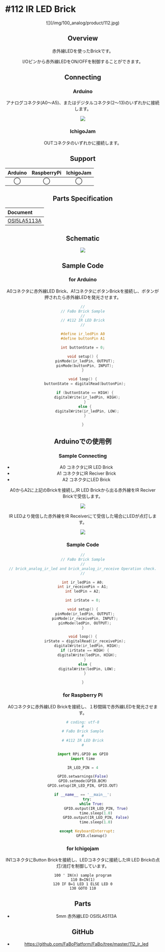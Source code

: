 # #112 IR LED Brick

<center>![](/img/100_analog/product/112.jpg)
<!--COLORME-->

## Overview
赤外線LEDを使ったBrickです。

I/Oピンから赤外線LEDをON/OFFを制御することができます。

## Connecting
### Arduino
アナログコネクタ(A0〜A5)、またはデジタルコネクタ(2〜13)のいずれかに接続します。

![](/img/100_analog/connect/112_ir_connect.jpg)

### IchigoJam
OUTコネクタのいずれかに接続します。

## Support
|Arduino|RaspberryPi|IchigoJam|
|:--:|:--:|:--:|
|◯|◯|◯|

## Parts Specification
| Document |
|:--|
| [OSI5LA5113A](http://akizukidenshi.com/catalog/g/gI-04311/) |

## Schematic
![](/img/100_analog/schematic/112_ir_led.png)

## Sample Code
### for Arduino
A0コネクタに赤外線LED Brick、A1コネクタにボタンBrickを接続し、ボタンが押されたら赤外線LEDを発光させます。
```c
//
// FaBo Brick Sample
//
// #112 IR LED Brick
//

#define ir_ledPin A0
#define buttonPin A1

int buttonState = 0;

void setup() {
  pinMode(ir_ledPin, OUTPUT);
  pinMode(buttonPin, INPUT);
}

void loop() {
  buttonState = digitalRead(buttonPin);

  if (buttonState == HIGH) {
    digitalWrite(ir_ledPin, HIGH);
  }
  else {
    digitalWrite(ir_ledPin, LOW);
  }

}
```

## Arduinoでの使用例
### Sample Connecting
- A0 コネクタにIR LED Brick
- A1 コネクタにIR Reciver Brick
- A2 コネクタにLED Brick

A0からA2に上記のBrickを接続し,IR LED Brickから出る赤外線をIR Reciver Brickで受信します。

![](/img/100_analog/connect/112_ir_connect_2.jpg)

IR LEDより発信した赤外線をIR Receiverにて受信した場合にLEDが点灯します。

![](/img/100_analog/connect/112_ir_connect_lecture_2.jpg)

### Sample Code
```c
//
// FaBo Brick Sample
//
// brick_analog_ir_led and brick_analog_ir_receive Operation check.
//

int ir_ledPin = A0;
int ir_receivePin = A1;
int ledPin = A2;

int irState = 0;

void setup() {
  pinMode(ir_ledPin, OUTPUT);
  pinMode(ir_receivePin, INPUT);
  pinMode(ledPin, OUTPUT);
}

void loop() {
  irState = digitalRead(ir_receivePin);
    digitalWrite(ir_ledPin, HIGH);
  if (irState == HIGH) {
    digitalWrite(ledPin, HIGH);
  }
  else {
    digitalWrite(ledPin, LOW);
  }

}
```

### for Raspberry Pi
A0コネクタに赤外線LED Brickを接続し、１秒間隔で赤外線LEDを発光させます。

```python
# coding: utf-8
#
# FaBo Brick Sample
#
# #112 IR LED Brick
#

import RPi.GPIO as GPIO
import time

IR_LED_PIN = 4

GPIO.setwarnings(False)
GPIO.setmode(GPIO.BCM)
GPIO.setup(IR_LED_PIN, GPIO.OUT)

if __name__ == '__main__':
    try:
        while True:
            GPIO.output(IR_LED_PIN, True)
            time.sleep(1.0)
            GPIO.output(IR_LED_PIN, False)
            time.sleep(1.0)

    except KeyboardInterrupt:
        GPIO.cleanup()

```

### for Ichigojam

IN1コネクタにButton Brickを接続し、LEDコネクタに接続したIR LED Brickの点灯/消灯を制御しています。
```
100 ' IN(n) sample program
110 B=IN(1)
120 IF B=1 LED 1 ELSE LED 0
130 GOTO 110
```
## Parts
- 5mm 赤外線LED OSI5LA5113A

## GitHub
- https://github.com/FaBoPlatform/FaBo/tree/master/112_ir_led
